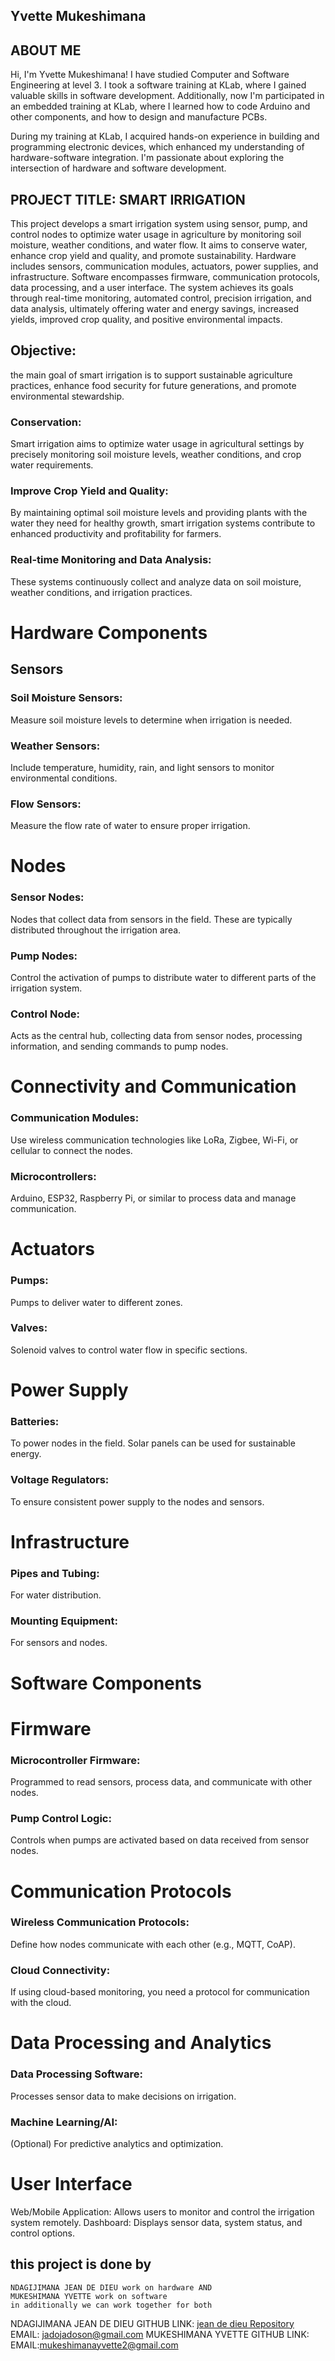 ## Yvette Mukeshimana
## ABOUT ME 
  Hi, I'm Yvette Mukeshimana! I have studied Computer and Software Engineering at level 3. 
  I took a software training at KLab, where I gained valuable skills in software development.
  Additionally, now I'm participated in an embedded training at KLab, where I learned how to code
 Arduino and other components, and how to design and manufacture PCBs.
   
   During my training at KLab, I acquired hands-on experience in building and programming
   electronic devices, which enhanced my understanding of hardware-software integration.
   I'm passionate about exploring the intersection of hardware and software development.

   
  ## PROJECT TITLE: SMART IRRIGATION

This project develops a smart irrigation system using sensor, pump, and control nodes to optimize water usage in agriculture by monitoring soil moisture, weather conditions, and water flow. It aims to conserve water, enhance crop yield and quality, and promote sustainability. Hardware includes sensors, communication modules, actuators, power supplies, and infrastructure. Software encompasses firmware, communication protocols, data processing, and a user interface. The system achieves its goals through real-time monitoring, automated control, precision irrigation, and data analysis, ultimately offering water and energy savings, increased yields, improved crop quality, and positive environmental impacts.
  
## Objective:
 the main  goal of smart irrigation is to support sustainable agriculture practices, enhance food security for future generations, and promote environmental stewardship.

### Conservation:
Smart irrigation aims to optimize water usage in agricultural settings by precisely monitoring soil moisture levels, weather conditions, and crop water requirements.
### Improve Crop Yield and Quality:
By maintaining optimal soil moisture levels and providing plants with the water they need for healthy growth, smart irrigation systems contribute to enhanced productivity and profitability for farmers. 
### Real-time Monitoring and Data Analysis: 
These systems continuously collect and analyze data on soil moisture, weather conditions, and irrigation practices. 


 # Hardware Components
## Sensors
### Soil Moisture Sensors:
Measure soil moisture levels to determine when irrigation is needed.
### Weather Sensors:
Include temperature, humidity, rain, and light sensors to monitor environmental conditions.
### Flow Sensors:
Measure the flow rate of water to ensure proper irrigation.
# Nodes
### Sensor Nodes: 
Nodes that collect data from sensors in the field. These are typically distributed throughout the irrigation area.
### Pump Nodes: 
Control the activation of pumps to distribute water to different parts of the irrigation system.
### Control Node:
Acts as the central hub, collecting data from sensor nodes, processing information, and sending commands to pump nodes.
# Connectivity and Communication
### Communication Modules:
Use wireless communication technologies like LoRa, Zigbee, Wi-Fi, or cellular to connect the nodes.
### Microcontrollers: 
Arduino, ESP32, Raspberry Pi, or similar to process data and manage communication.
# Actuators
### Pumps:
Pumps to deliver water to different zones.
 ### Valves:
 Solenoid valves to control water flow in specific sections.
 # Power Supply
### Batteries:
To power nodes in the field. Solar panels can be used for sustainable energy.
### Voltage Regulators:
To ensure consistent power supply to the nodes and sensors.
# Infrastructure
### Pipes and Tubing: 
For water distribution.
### Mounting Equipment: 
For sensors and nodes.

# Software Components
# Firmware
### Microcontroller Firmware: 
Programmed to read sensors, process data, and communicate with other nodes.
### Pump Control Logic: 
Controls when pumps are activated based on data received from sensor nodes.
# Communication Protocols
### Wireless Communication Protocols:
Define how nodes communicate with each other (e.g., MQTT, CoAP).
### Cloud Connectivity: 
If using cloud-based monitoring, you need a protocol for communication with the cloud.
# Data Processing and Analytics
### Data Processing Software:
Processes sensor data to make decisions on irrigation.
### Machine Learning/AI: 
(Optional) For predictive analytics and optimization.
# User Interface
Web/Mobile Application: Allows users to monitor and control the irrigation system remotely.
Dashboard: Displays sensor data, system status, and control options.

  ## this project is done by   
    NDAGIJIMANA JEAN DE DIEU work on hardware AND
    MUKESHIMANA YVETTE work on software 
    in additionally we can work together for both 

   NDAGIJIMANA JEAN DE DIEU 
   GITHUB LINK:  [jean de dieu Repository]( https://jado-paradox.github.io/Talent4startUp/)
   EMAIL: jadojadoson@gmail.com
   MUKESHIMANA YVETTE
   GITHUB LINK:
  EMAIL:mukeshimanayvette2@gmail.com
   


  
